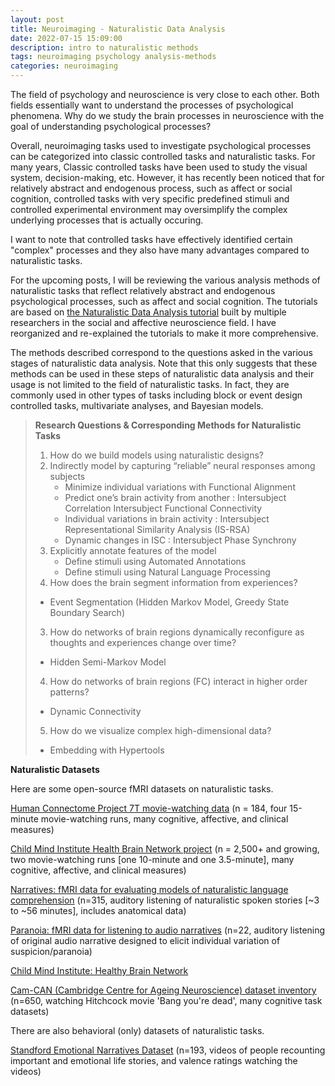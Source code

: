 ```yaml
---
layout: post
title: Neuroimaging - Naturalistic Data Analysis
date: 2022-07-15 15:09:00
description: intro to naturalistic methods
tags: neuroimaging psychology analysis-methods
categories: neuroimaging
---
```


The field of psychology and neuroscience is very close to each other. Both fields essentially want to understand the processes of psychological phenomena.
Why do we study the brain processes in neuroscience with the goal of understanding psychological processes?

Overall, neuroimaging tasks used to investigate psychological processes can be categorized into classic controlled tasks and naturalistic tasks. 
For many years, Classic controlled tasks have been used to study the visual system, decision-making, etc.
However, it has recently been noticed that for relatively abstract and endogenous process, such as affect or social cognition, controlled tasks with very specific predefined stimuli and controlled experimental environment may oversimplify the complex underlying processes that is actually occuring.

I want to note that controlled tasks have effectively identified certain "complex" processes and they also have many advantages compared to naturalistic tasks.

For the upcoming posts, I will be reviewing the various analysis methods of naturalistic tasks that reflect relatively abstract and endogenous psychological processes, such as affect and social cognition.
The tutorials are based on [the Naturalistic Data Analysis tutorial](https://naturalistic-data.org) built by multiple researchers in the social and affective neuroscience field.
I have reorganized and re-explained the tutorials to make it more comprehensive.

The methods described correspond to the questions asked in the various stages of naturalistic data analysis. Note that this only suggests that these methods can be used in these steps of naturalistic data analysis and their usage is not limited to the field of naturalistic tasks. In fact, they are commonly used in other types of tasks including block or event design controlled tasks, multivariate analyses, and Bayesian models.

>**Research Questions & Corresponding Methods for Naturalistic Tasks**
>
> 1. How do we build models using naturalistic designs?
>   1. Indirectly model by capturing “reliable” neural responses among subjects
>       - Minimize individual variations with Functional Alignment
>       - Predict one’s brain activity from another : Intersubject Correlation Intersubject Functional Connectivity
>       - Individual variations in brain activity : Intersubject Representational Similarity Analysis (IS-RSA)
>       - Dynamic changes in ISC : Intersubject Phase Synchrony
>   2. Explicitly annotate features of the model
>       - Define stimuli using Automated Annotations
>       - Define stimuli using Natural Language Processing
> 2. How does the brain segment information from experiences? 
>   - Event Segmentation (Hidden Markov Model, Greedy State Boundary Search)
> 3. How do networks of brain regions dynamically reconfigure as thoughts and experiences change over time? 
>   - Hidden Semi-Markov Model
> 4. How do networks of brain regions (FC) interact in higher order patterns?
>   - Dynamic Connectivity
> 5. How do we visualize complex high-dimensional data? 
>   - Embedding with Hypertools


**Naturalistic Datasets**

Here are some open-source fMRI datasets on naturalistic tasks.

[Human Connectome Project 7T movie-watching data](https://www.humanconnectome.org/study/hcp-young-adult) (n = 184, four 15-minute movie-watching runs, many cognitive, affective, and clinical measures)

[Child Mind Institute Health Brain Network project](http://fcon_1000.projects.nitrc.org/indi/cmi_healthy_brain_network/index.html) (n = 2,500+ and growing, two movie-watching runs [one 10-minute and one 3.5-minute], many cognitive, affective, and clinical measures)

[Narratives: fMRI data for evaluating models of naturalistic language comprehension](https://openneuro.org/datasets/ds002345/versions/1.0.1) (n=315, auditory listening of naturalistic spoken stories [~3 to ~56 minutes], includes anatomical data)

[Paranoia: fMRI data for listening to audio narratives](https://openneuro.org/datasets/ds001338/versions/1.0.0) (n=22, auditory listening of original audio narrative designed to elicit individual variation of suspicion/paranoia)

[Child Mind Institute: Healthy Brain Network](http://fcon_1000.projects.nitrc.org/indi/cmi_healthy_brain_network/)

[Cam-CAN (Cambridge Centre for Ageing Neuroscience) dataset inventory](https://camcan-archive.mrc-cbu.cam.ac.uk/dataaccess/) (n=650, watching Hitchcock movie 'Bang you're dead', many cognitive task datasets)

There are also behavioral (only) datasets of naturalistic tasks.

[Standford Emotional Narratives Dataset](https://github.com/StanfordSocialNeuroscienceLab/SEND) (n=193, videos of people recounting important and emotional life stories, and valence ratings watching the videos)